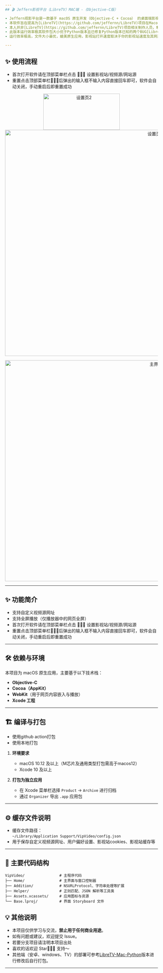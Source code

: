 ```yaml
---
## 🎬 Jeffern影视平台（LibreTV）MAC端 -（Objective-C版）

- Jeffern观影平台是一款基于 macOS 原生开发（Objective-C + Cocoa） 的桌面端影视播放器，可将网站打包成独立的Mac应用，支持自定义影视源。  
- 本软件旨在提高为[LibreTV](https://github.com/jeffernn/LibreTV)项目在Macos上的观影便捷性。
- 本人并非[LibreTV](https://github.com/jeffernn/LibreTV)项目相关制作人员，制作本软件的初心即方便本人自用。
- 此版本运行效率极其软件包大小优于Python版本且已修复Python版本已知的两个BUG[LibreTV-Mac-Python](https://github.com/jeffernn/LibreTV-Mac-Python)，请首选此版本。
- 运行效率极高，文件大小最优，媲美原生应用，影视站打开速度取决于你的影视站速度及其网速

---
```

## ✨ 使用流程
- 首次打开软件请在顶部菜单栏点击 🚀🚀🚀 设置影视站/视频源/网站源
- 重置点击顶部菜单栏🚀🚀🚀后弹出的输入框不输入内容直接回车即可，软件会自动关闭，手动重启后即重置成功

<p align="center">
  <img width="252" height="119" alt="设置页2" src="https://github.com/user-attachments/assets/17fa188e-bee2-4b3c-8239-d2eca895507b" />
  <img width="971" height="743" alt="设置页1" src="https://github.com/user-attachments/assets/97f8150c-ebee-49f4-b840-d2abededa313" />
</p>
 
<p align="center">
  <img width="979" height="726" alt="主界面" src="https://github.com/user-attachments/assets/8852f23b-9b07-49f5-9bc5-327685e1f845" />
</p>

---

## ✨ 功能简介

- 支持自定义视频源网址
- 支持全屏播放（仅播放器中的网页全屏）
- 首次打开软件请在顶部菜单栏点击 🚀🚀🚀 设置影视站/视频源/网站源
- 重置点击顶部菜单栏🚀🚀🚀后弹出的输入框不输入内容直接回车即可，软件会自动关闭，手动重启后即重置成功

---

## 🛠️ 依赖与环境

本项目为 macOS 原生应用，主要基于以下技术栈：

- **Objective-C**
- **Cocoa（AppKit）**
- **WebKit**（用于网页内容嵌入与播放）
- **Xcode 工程**

---

## 🏗️ 编译与打包
- 使用github action打包
- 使用本地打包
1. **环境要求**
   - macOS 10.12 及以上（M芯片及通用类型打包需高于macos12）
   - Xcode 10 及以上

2. **打包为独立应用**
   - 在 Xcode 菜单栏选择 `Product` -> `Archive` 进行归档
   - 通过 `Organizer` 导出 `.app` 应用包
---

## ⚙️ 缓存文件说明

- 缓存文件路径：  
  `~/Library/Application Support/VipVideo/config.json`
- 用于保存自定义视频源网址、用户偏好设置、影视站cookies、影视站缓存等

---

## 📁 主要代码结构

```
VipVideo/                # 主程序代码
├── Home/                # 主界面与窗口控制器
├── Addition/            # NSURLProtocol、字符串处理等扩展
├── Helper/              # 正则匹配、JSON 解析等工具类
├── Assets.xcassets/     # 应用图标与资源
└── Base.lproj/          # 界面 Storyboard 文件
```

## 💡 其他说明

- 本项目仅供学习与交流，**禁止用于任何商业用途**。
- 如有问题或建议，欢迎提交 Issue。
- 若要分支项目请注明本项目出处
- 喜欢的话欢迎 Star🌟🌟🌟 支持～
- 其他端（安卓、windows、TV）的部署可参考[LibreTV-Mac-Python](https://github.com/jeffernn/LibreTV-Mac-Python)版本进行修改后自行打包。

---

